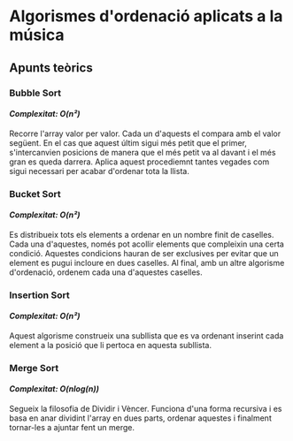 # Algorismes d'ordenació aplicats a la música

## **Apunts teòrics**

### Bubble Sort
#### *Complexitat: O(n²)*

Recorre l'array valor per valor. Cada un d'aquests el compara amb el valor següent. En el cas que aquest últim sigui més petit que el primer, s'intercanvien posicions de manera que el més petit va al davant i el més gran es queda darrera. Aplica aquest procediemnt tantes vegades com sigui necessari per acabar d'ordenar tota la llista.

### Bucket Sort
#### *Complexitat: O(n²)*

Es distribueix tots els elements a ordenar en un nombre finit de caselles. Cada una d'aquestes, només pot acollir elements que compleixin una certa condició. Aquestes condicions hauran de ser exclusives per evitar que un element es pugui incloure en dues caselles. Al final, amb un altre algorisme d'ordenació, ordenem cada una d'aquestes caselles.

### Insertion Sort
#### *Complexitat: O(n²)*

Aquest algorisme construeix una subllista que es va ordenant inserint cada element a la posició que li pertoca en aquesta subllista.

### Merge Sort
#### *Complexitat: O(nlog(n))*

Segueix la filosofia de Dividir i Vèncer. Funciona d'una forma recursiva i es basa en anar dividint l'array en dues parts, ordenar aquestes i finalment tornar-les a ajuntar fent un merge.